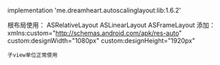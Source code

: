 implementation 'me.dreamheart.autoscalinglayout:lib:1.6.2'

根布局使用：
ASRelativeLayout
	ASLinearLayout
	ASFrameLayout
添加：
 xmlns:custom="http://schemas.android.com/apk/res-auto"
    custom:designWidth="1080px"
    custom:designHeight="1920px"
    
    
    子view单位正常使用
